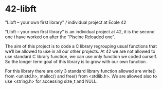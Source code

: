 # 42-libft
"Libft – your own first library" / individual project at Ecole 42

“Libft – your own first library” is an individual project at 42, it is the second one i have worked on after the “Piscine Reloaded one”.

The aim of this project is to code a C library regrouping usual functions that we’ll be allowed to use in all our other projects. At 42 we are not allowed to use standard C library function, we can use only function we coded ourself. So the longer term goal of this library is to grow with our own function.

For this library there are only 3 standard library function allowed are write() from <unistd.h>, malloc() and free() from <stdlib.h>. We are allowed also to use <string.h> for accessing size_t and NULL.
